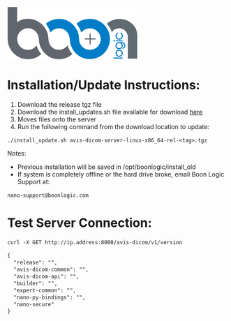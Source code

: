 [![Boon Logic](../images/BoonLogic.png)](http://docs.boonlogic.com)


# Installation/Update Instructions:

1. Download the release tgz file
2. Download the install_updates.sh file available for download [here](../files/install_update.sh)
3. Moves files onto the server
2. Run the following command from the download location to update:
```
./install_update.sh avis-dicom-server-linux-x86_64-rel-<tag>.tgz
```

Notes:  

- Previous installation will be saved in /opt/boonlogic/install_old
- If system is completely offline or the hard drive broke, email Boon Logic Support at:  
```
nano-support@boonlogic.com
```

# Test Server Connection:
```curl
curl -X GET http://ip.address:8080/avis-dicom/v1/version
```

```curl
{
  "release": "",
  "avis-dicom-common": "",
  "avis-dicom-api": "",
  "builder": "",
  "expert-common": "",
  "nano-py-bindings": "",
  "nano-secure"
}
```

